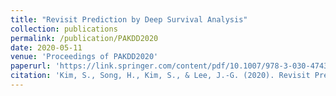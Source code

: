 ```yaml
---
title: "Revisit Prediction by Deep Survival Analysis"
collection: publications
permalink: /publication/PAKDD2020
date: 2020-05-11
venue: 'Proceedings of PAKDD2020'
paperurl: 'https://link.springer.com/content/pdf/10.1007/978-3-030-47436-2_39.pdf'
citation: 'Kim, S., Song, H., Kim, S., & Lee, J.-G. (2020). Revisit Prediction by Deep Survival Analysis. PAKDD 2020, Part II, 514--526.'
---
```

